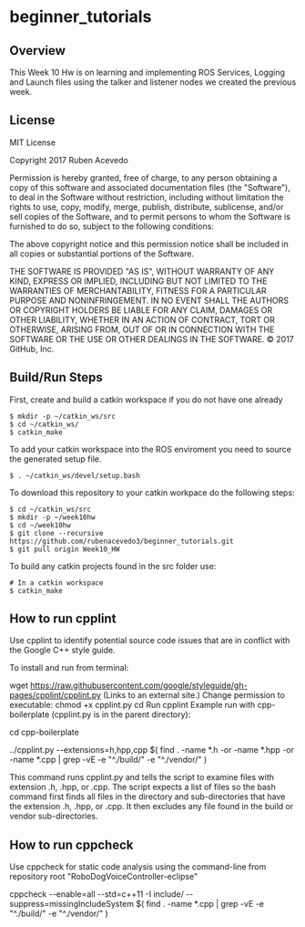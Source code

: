 # beginner_tutorials

## Overview

This Week 10 Hw is on learning and implementing ROS Services, Logging and Launch files using the talker and listener nodes we created the previous week.

## License

MIT License

Copyright 2017 Ruben Acevedo 

Permission is hereby granted, free of charge, to any person obtaining a copy of this software and associated documentation files (the "Software"), to deal in the Software without restriction, including without limitation the rights to use, copy, modify, merge, publish, distribute, sublicense, and/or sell copies of the Software, and to permit persons to whom the Software is furnished to do so, subject to the following conditions:

The above copyright notice and this permission notice shall be included in all copies or substantial portions of the Software.

THE SOFTWARE IS PROVIDED "AS IS", WITHOUT WARRANTY OF ANY KIND, EXPRESS OR IMPLIED, INCLUDING BUT NOT LIMITED TO THE WARRANTIES OF MERCHANTABILITY, FITNESS FOR A PARTICULAR PURPOSE AND NONINFRINGEMENT. IN NO EVENT SHALL THE AUTHORS OR COPYRIGHT HOLDERS BE LIABLE FOR ANY CLAIM, DAMAGES OR OTHER LIABILITY, WHETHER IN AN ACTION OF CONTRACT, TORT OR OTHERWISE, ARISING FROM, OUT OF OR IN CONNECTION WITH THE SOFTWARE OR THE USE OR OTHER DEALINGS IN THE SOFTWARE.
© 2017 GitHub, Inc.


## Build/Run Steps

First, create and build a catkin workspace if you do not have one already

```
$ mkdir -p ~/catkin_ws/src
$ cd ~/catkin_ws/
$ catkin_make
```

To add your catkin workspace into the ROS enviroment you need to source the generated setup file.

```
$ . ~/catkin_ws/devel/setup.bash
```

To download this repository to your catkin workpace do the following steps:

```
$ cd ~/catkin_ws/src
$ mkdir -p ~/week10hw
$ cd ~/week10hw
$ git clone --recursive https://github.com/rubenacevedo3/beginner_tutorials.git
$ git pull origin Week10_HW
```

To build any catkin projects found in the src folder use: 
```
# In a catkin workspace
$ catkin_make
```

## How to run cpplint 

Use cpplint to identify potential source code issues that are in conflict with the Google C++ style guide. 

To install and run from terminal:

wget https://raw.githubusercontent.com/google/styleguide/gh-pages/cpplint/cpplint.py (Links to an external site.)
Change permission to executable: chmod +x cpplint.py
cd <repository>
Run cpplint
Example run with cpp-boilerplate (cpplint.py is in the parent directory):

cd cpp-boilerplate

../cpplint.py --extensions=h,hpp,cpp $( find . -name *.h -or -name *.hpp -or -name *.cpp | grep -vE -e "^./build/" -e "^./vendor/" )

This command runs cpplint.py and tells the script to examine files with extension .h, .hpp, or .cpp. The script expects a list of files so the bash command first finds all files in the directory and sub-directories that have the extension .h, .hpp, or .cpp. It then excludes any file found in the build or vendor sub-directories.

## How to run cppcheck 

Use cppcheck for static code analysis using the command-line from repository root "RoboDogVoiceController-eclipse"

cppcheck --enable=all --std=c++11 -I include/ --suppress=missingIncludeSystem $( find . -name *.cpp | grep -vE -e "^./build/" -e "^./vendor/" )
